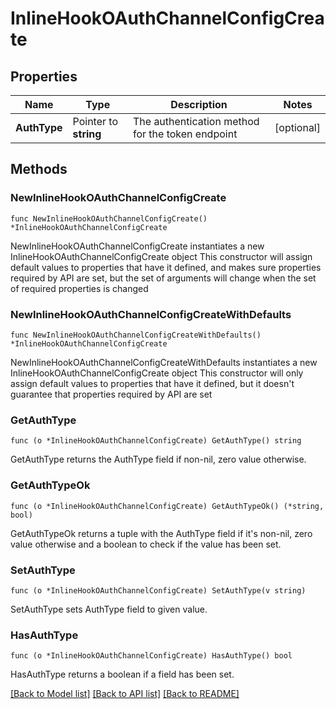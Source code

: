 # InlineHookOAuthChannelConfigCreate

## Properties

Name | Type | Description | Notes
------------ | ------------- | ------------- | -------------
**AuthType** | Pointer to **string** | The authentication method for the token endpoint | [optional] 

## Methods

### NewInlineHookOAuthChannelConfigCreate

`func NewInlineHookOAuthChannelConfigCreate() *InlineHookOAuthChannelConfigCreate`

NewInlineHookOAuthChannelConfigCreate instantiates a new InlineHookOAuthChannelConfigCreate object
This constructor will assign default values to properties that have it defined,
and makes sure properties required by API are set, but the set of arguments
will change when the set of required properties is changed

### NewInlineHookOAuthChannelConfigCreateWithDefaults

`func NewInlineHookOAuthChannelConfigCreateWithDefaults() *InlineHookOAuthChannelConfigCreate`

NewInlineHookOAuthChannelConfigCreateWithDefaults instantiates a new InlineHookOAuthChannelConfigCreate object
This constructor will only assign default values to properties that have it defined,
but it doesn't guarantee that properties required by API are set

### GetAuthType

`func (o *InlineHookOAuthChannelConfigCreate) GetAuthType() string`

GetAuthType returns the AuthType field if non-nil, zero value otherwise.

### GetAuthTypeOk

`func (o *InlineHookOAuthChannelConfigCreate) GetAuthTypeOk() (*string, bool)`

GetAuthTypeOk returns a tuple with the AuthType field if it's non-nil, zero value otherwise
and a boolean to check if the value has been set.

### SetAuthType

`func (o *InlineHookOAuthChannelConfigCreate) SetAuthType(v string)`

SetAuthType sets AuthType field to given value.

### HasAuthType

`func (o *InlineHookOAuthChannelConfigCreate) HasAuthType() bool`

HasAuthType returns a boolean if a field has been set.


[[Back to Model list]](../README.md#documentation-for-models) [[Back to API list]](../README.md#documentation-for-api-endpoints) [[Back to README]](../README.md)


